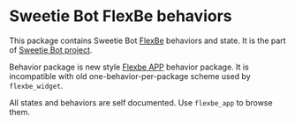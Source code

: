 Sweetie Bot FlexBe behaviors 
============================

This package contains Sweetie Bot [FlexBe](http://philserver.bplaced.net/fbe/index.php) behaviors and state.
It is the part of [Sweetie Bot project](sweetiebot.net). 

Behavior package is new style  [Flexbe APP](https://github.com/flexbe/flexbe_app) behavior package. It is incompatible 
with old one-behavior-per-package scheme used by `flexbe_widget`.

All states and behaviors are self documented. Use `flexbe_app` to browse them.

